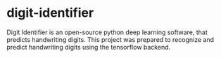 # digit-identifier
Digit Identifier is an open-source python deep learning software, that predicts handwriting digits. This project was prepared to recognize and predict handwriting digits using the tensorflow backend.
